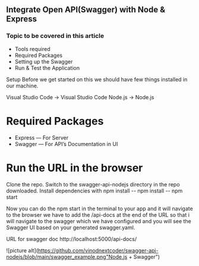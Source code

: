 ## Integrate Open API(Swagger) with Node & Express

### Topic to be covered in this article
- Tools required
- Required Packages
- Setting up the Swagger
- Run & Test the Application

Setup
Before we get started on this we should have few things installed in our machine.

Visual Studio Code -> Visual Studio Code
Node.js -> Node.js

# Required Packages
- Express — For Server
- Swagger — For API’s Documentation in UI

# Run the URL in the browser
Clone the repo. Switch to the swagger-api-nodejs directory in the repo downloaded.
Install dependencies with npm install
-- npm install
-- npm start

Now you can do the npm start in the terminal to your app and it will navigate to the browser we have to add the /api-docs at the end of the URL so that i will navigate to the swagger which we have configured and you will see the Swagger UI based on your generated swagger.yaml.

URL for swagger doc http://localhost:5000/api-docs/

![picture alt](https://github.com/vinodnextcoder/swagger-api-nodejs/blob/main/swagger_example.png"Node.js + Swagger")

